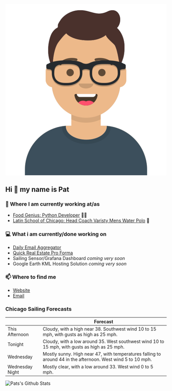[![Social banner for p-j-falconer](https://raw.githubusercontent.com/P-J-FALCONER/P-J-FALCONER/master/assets/avataaars.svg)](https://patfalconer.com/)
## Hi :wave: my name is Pat

### 💼 Where I am currently working at/as
- [Food Genius: Python Developer](https://getfoodgenius.com/) 🍔🐍
- [Latin School of Chicago: Head Coach Varisty Mens Water Polo](https://www.latinschool.org/) 🤽


### 💻 What i am currently/done working on
 - [Daily Email Aggregator](https://github.com/P-J-FALCONER/dott_daily_mail)
 - [Quick Real Estate Pro Forma](https://github.com/P-J-FALCONER/henry)
 - Sailing Sensor/Grafana Dashboard *coming very soon*
 - Google Earth KML Hosting Solution *coming very soon*

### 📫 Where to find me
 - [Website](https://patfalconer.com/)
 - [Email](mailto:patrick.j.falconer@gmail.com)


### Chicago Sailing Forecasts
|   | Forecast  |
|---|---|
| This Afternoon | Cloudy, with a high near 38. Southwest wind 10 to 15 mph, with gusts as high as 25 mph. |
| Tonight | Cloudy, with a low around 35. West southwest wind 10 to 15 mph, with gusts as high as 25 mph. |
| Wednesday | Mostly sunny. High near 47, with temperatures falling to around 44 in the afternoon. West wind 5 to 10 mph. |
| Wednesday Night | Mostly clear, with a low around 33. West wind 0 to 5 mph. |

![Pats's Github Stats](https://github-readme-stats.vercel.app/api?username=p-j-falconer&show_icons=true&theme=radical)
